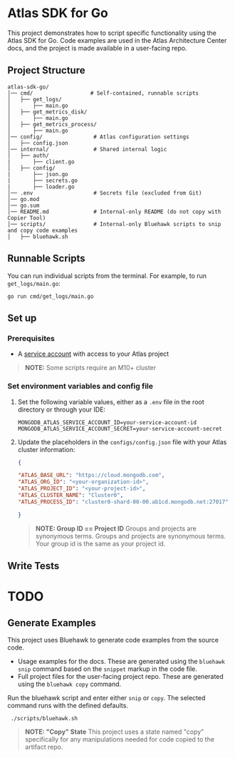 # Atlas SDK for Go

This project demonstrates how to script specific functionality using the Atlas
SDK for Go. Code examples are used in the Atlas Architecture Center docs, and
the project is made available in a user-facing repo.

## Project Structure
```text
atlas-sdk-go/
│── cmd/                  # Self-contained, runnable scripts
│   ├── get_logs/  
│       ├── main.go             
│   ├── get_metrics_disk/
│       ├── main.go
│   ├── get_metrics_process/
│       ├── main.go
│── config/                # Atlas configuration settings
│   ├── config.json             
│── internal/              # Shared internal logic
│   ├── auth/
|       ├── client.go
│   ├── config/
|       ├── json.go
|       ├── secrets.go
|       ├── loader.go
│── .env                   # Secrets file (excluded from Git)
│── go.mod                     
│── go.sum                           
│── README.md              # Internal-only README (do not copy with Copier Tool)
│── scripts/               # Internal-only Bluehawk scripts to snip and copy code examples
│   ├── bluehawk.sh
```

## Runnable Scripts
You can run individual scripts from the terminal. For example, to run `get_logs/main.go`:
```shell
go run cmd/get_logs/main.go
```

## Set up 

### Prerequisites

- A [service account](https://www.mongodb.com/docs/atlas/api/service-accounts-overview/#std-label-service-accounts-overview) with access to your Atlas project

> **NOTE:** Some scripts require an M10+ cluster

### Set environment variables and config file

1. Set the following variable values, either as a `.env` file in the root directory or through your IDE:
    ```shell
    MONGODB_ATLAS_SERVICE_ACCOUNT_ID=your-service-account-id
    MONGODB_ATLAS_SERVICE_ACCOUNT_SECRET=your-service-account-secret
    ```
2. Update the placeholders in the `configs/config.json` file with your Atlas cluster information:
    ```json
   {
    
    "ATLAS_BASE_URL": "https://cloud.mongodb.com", 
    "ATLAS_ORG_ID": "<your-organization-id>",
    "ATLAS_PROJECT_ID": "<your-project-id>",
    "ATLAS_CLUSTER_NAME": "Cluster0",
    "ATLAS_PROCESS_ID": "cluster0-shard-00-00.ab1cd.mongodb.net:27017"
    
   }
    ```
    > **NOTE: Group ID == Project ID** Groups and projects are synonymous terms. Groups and projects are synonymous terms. Your group id is the same as your project id. 

## Write Tests

# TODO

## Generate Examples

This project uses Bluehawk to generate code examples from the source code.

- Usage examples for the docs. These are generated using the `bluehawk snip`
  command based on the `snippet` markup in the code file.
- Full project files for the user-facing project repo. These are generated using
  the `bluehawk copy` command.
  
Run the bluehawk script and enter either `snip` or `copy`. The selected command
runs with the defined defaults.

  ```shell
   ./scripts/bluehawk.sh
   ```

> **NOTE: "Copy" State** This project uses a state named "copy" specifically for any manipulations needed for code copied to the artifact repo. 

